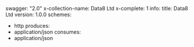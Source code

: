 swagger: "2.0"
x-collection-name: Data8 Ltd
x-complete: 1
info:
  title: Data8 Ltd
  version: 1.0.0
schemes:
- http
produces:
- application/json
consumes:
- application/json